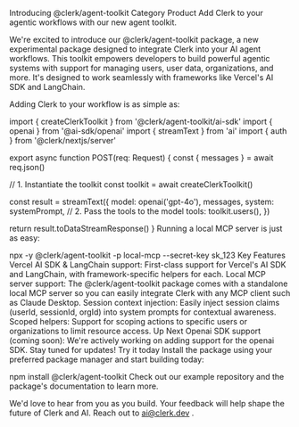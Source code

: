Introducing @clerk/agent-toolkit
Category
Product
Add Clerk to your agentic workflows with our new agent toolkit.

We're excited to introduce our @clerk/agent-toolkit package, a new experimental package designed to integrate Clerk into your AI agent workflows. This toolkit empowers developers to build powerful agentic systems with support for managing users, user data, organizations, and more. It's designed to work seamlessly with frameworks like Vercel's AI SDK and LangChain.

Adding Clerk to your workflow is as simple as:


import { createClerkToolkit } from '@clerk/agent-toolkit/ai-sdk'
import { openai } from '@ai-sdk/openai'
import { streamText } from 'ai'
import { auth } from '@clerk/nextjs/server'

export async function POST(req: Request) {
  const { messages } = await req.json()

  // 1. Instantiate the toolkit
  const toolkit = await createClerkToolkit()

  const result = streamText({
    model: openai('gpt-4o'),
    messages,
    system: systemPrompt,
    // 2. Pass the tools to the model
    tools: toolkit.users(),
  })

  return result.toDataStreamResponse()
}
Running a local MCP server is just as easy:


npx -y @clerk/agent-toolkit -p local-mcp --secret-key sk_123
Key Features
Vercel AI SDK & LangChain support: First-class support for Vercel's AI SDK and LangChain, with framework-specific helpers for each.
Local MCP server support: The @clerk/agent-toolkit package comes with a standalone local MCP server so you can easily integrate Clerk with any MCP client such as Claude Desktop.
Session context injection: Easily inject session claims (userId, sessionId, orgId) into system prompts for contextual awareness.
Scoped helpers: Support for scoping actions to specific users or organizations to limit resource access.
Up Next
Openai SDK support (coming soon): We're actively working on adding support for the openai SDK. Stay tuned for updates!
Try it today
Install the package using your preferred package manager and start building today:


npm install @clerk/agent-toolkit
Check out our example repository and the package's documentation to learn more.

We'd love to hear from you as you build. Your feedback will help shape the future of Clerk and AI. Reach out to 
ai@clerk.dev
.